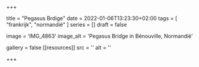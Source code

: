 +++

title = "Pegasus Brdige"
date = 2022-01-06T13:23:30+02:00 
tags = [ "frankrijk", "normandië" ] 
series = [] 
draft = false

image = 'IMG_4863'
image_alt = 'Pegasus Bridge in Bénouville, Normandië'

gallery = false
[[resources]]
src = ''
alt = ''


+++

